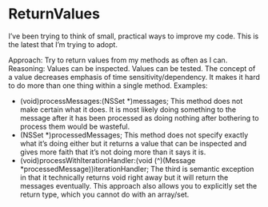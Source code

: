ReturnValues
============

I’ve been trying to think of small, practical ways to improve my code. This is the latest that I’m trying to adopt.

Approach: Try to return values from my methods as often as I can. 
Reasoning:
Values can be inspected. 
Values can be tested. 
The concept of a value decreases emphasis of time sensitivity/dependency.
It makes it hard to do more than one thing within a single method.
Examples:
- (void)processMessages:(NSSet *)messages;
This method does not make certain what it does. It is most likely doing something to the message after it has been processed as doing nothing after bothering to process them would be wasteful.
- (NSSet *)processedMessages;
This method does not specify exactly what it’s doing either but it returns a value that can be inspected and gives more faith that it’s not doing more than it says it is.
- (void)processWithIterationHandler:(void (^)(Message *processedMessage))iterationHandler;
The third is semantic exception in that it technically returns void right away but it will return the messages eventually. This approach also allows you to explicitly set the return type, which you cannot do with an array/set.
